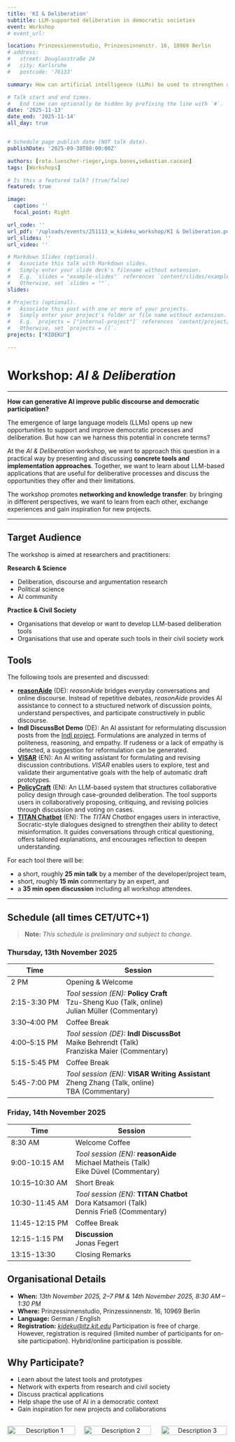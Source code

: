 ```yaml
---
title: 'KI & Deliberation'
subtitle: LLM-supported deliberation in democratic societies
event: Workshop
# event_url: 

location: Prinzessinnenstudio, Prinzessinnenstr. 16, 10969 Berlin
# address:
#   street: Douglasstraße 24
#   city: Karlsruhe
#   postcode: '76133'

summary: How can artificial intelligence (LLMs) be used to strengthen and support democratic processes and discourse in liberal societies?

# Talk start and end times.
#   End time can optionally be hidden by prefixing the line with `#`.
date: '2025-11-13'
date_end: '2025-11-14'
all_day: true


# Schedule page publish date (NOT talk date).
publishDate: '2025-09-30T08:00:00Z'

authors: [reta.luescher-rieger,inga.bones,sebastian.cacean]
tags: [Workshops]

# Is this a featured talk? (true/false)
featured: true

image:
  caption: ''
  focal_point: Right

url_code: ''
url_pdf: '/uploads/events/251113_w_kideku_workshop/KI & Deliberation.pdf'
url_slides: ''
url_video: ''

# Markdown Slides (optional).
#   Associate this talk with Markdown slides.
#   Simply enter your slide deck's filename without extension.
#   E.g. `slides = "example-slides"` references `content/slides/example-slides.md`.
#   Otherwise, set `slides = ""`.
slides:

# Projects (optional).
#   Associate this post with one or more of your projects.
#   Simply enter your project's folder or file name without extension.
#   E.g. `projects = ["internal-project"]` references `content/project/deep-learning/index.md`.
#   Otherwise, set `projects = []`.
projects: ["KIDEKU"]

---
```

# Workshop: *AI & Deliberation*

---

**How can generative AI improve public discourse and democratic participation?**


The emergence of large language models (LLMs) opens up new opportunities to support and improve democratic processes and deliberation. But how can we harness this potential in concrete terms?

At the *AI & Deliberation* workshop, we want to approach this question in a practical way by presenting and discussing **concrete tools and implementation approaches**. Together, we want to learn about LLM-based applications that are useful for deliberative processes and discuss the opportunities they offer and their limitations.

The workshop promotes **networking and knowledge transfer**: by bringing in different perspectives, we want to learn from each other, exchange experiences and gain inspiration for new projects.

---

## Target Audience

The workshop is aimed at researchers and practitioners:

**Research & Science**

- Deliberation, discourse and argumentation research
- Political science
- AI community

**Practice & Civil Society**

- Organisations that develop or want to develop LLM-based deliberation tools
- Organisations that use and operate such tools in their civil society work


## Tools

The following tools are presented and discussed:

- [**reasonAide**](https://www.faktor-d.org/projekte/reasonaide) (DE): *reasonAide* bridges everyday conversations and online discourse. Instead of repetitive debates, *reasonAide* provides AI assistance to connect to a structured network of discussion points, understand perspectives, and participate constructively in public discourse.
- **IndI DiscussBot Demo** (DE): An AI assistant for reformulating discussion posts from the [IndI project](https://www.diid.hhu.de/forschung/projekte/indi). Formulations are analyzed in terms of politeness, reasoning, and empathy. If rudeness or a lack of empathy is detected, a suggestion for reformulation can be generated.
- [**VISAR**](https://dl.acm.org/doi/pdf/10.1145/3586183.3606800) (EN): An AI writing assistant for formulating and revising discussion contributions. *VISAR* enables users to explore, test and validate their argumentative goals with the help of automatic draft prototypes.
- [**PolicyCraft**](https://arxiv.org/abs/2409.15644) (EN): An LLM-based system that structures collaborative policy design through case-grounded deliberation. The tool supports users in collaboratively proposing, critiquing, and revising policies through discussion and voting on cases.
- [**TITAN Chatbot**](https://www.titanthinking.eu/post/exploring-titan-s-approach-to-integrating-socratic-thinking-and-ai-in-chatbot-dialogue) (EN): The *TITAN Chatbot* engages users in interactive, Socratic-style dialogues designed to strengthen their ability to detect misinformation. It guides conversations through critical questioning, offers tailored explanations, and encourages reflection to deepen understanding.

For each tool there will be:

+ a short, roughly **25 min talk** by a member of the developer/project team,
+ short, roughly **15 min** commentary by an expert, and
+ a **35 min open discussion** including all workshop attendees.

---

## Schedule (all times CET/UTC+1)

> **Note:** *This schedule is preliminary and subject to change.*

### Thursday, 13th November 2025

| Time | Session |
|--------|---------|
| 2 PM | Opening & Welcome |
| 2:15-3:30 PM | *Tool session (EN):* **Policy Craft**<br>Tzu-Sheng Kuo (Talk, online)<br>Julian Müller (Commentary) |
| 3:30–4:00 PM | Coffee Break |
| 4:00–5:15 PM | *Tool session (DE):* **IndI DiscussBot**<br>Maike Behrendt (Talk)<br>Franziska Maier (Commentary) |
| 5:15-5:45 PM | Coffee Break |
| 5:45-7:00 PM | *Tool session (EN):* **VISAR Writing Assistant**<br>Zheng Zhang (Talk, online)<br>TBA (Commentary) |

### Friday, 14th November 2025

| Time | Session |
|--------|---------|
| 8:30 AM | Welcome Coffee |
| 9:00-10:15 AM | *Tool session (EN):* **reasonAide**<br>Michael Matheis (Talk)<br>Eike Düvel (Commentary) |
| 10:15–10:30 AM | Short Break |
| 10:30-11:45 AM | *Tool session (EN):* **TITAN Chatbot**<br>Dora Katsamori (Talk)<br>Dennis Frieß (Commentary) |
| 11:45-12:15 PM | Coffee Break |
| 12:15-1:15 PM | **Discussion** <br> Jonas Fegert |
| 13:15-13:30 | Closing Remarks |


## Organisational Details

- **When:** *13th November 2025, 2–7 PM & 14th November 2025, 8:30 AM – 1:30 PM*
- **Where:** Prinzessinnenstudio, Prinzessinnenstr. 16, 10969 Berlin
- **Language:** German / English
- **Registration:** *kideku@itz.kit.edu*
  Participation is free of charge. However, registration is required (limited number of participants for on-site participation).
  Hybrid/online participation is possible.

## Why Participate?

- Learn about the latest tools and prototypes
- Network with experts from research and civil society
- Discuss practical applications
- Help shape the use of AI in a democratic context
- Gain inspiration for new projects and collaborations

<div style="display: flex; flex-wrap: wrap; justify-content: space-around; gap: 20px; margin-top: 30px;">
  <div style="flex: 1; min-width: 100px; text-align: center;">
    <img src="/uploads/events/251113_w_kideku_workshop/BMBFSFJ_en_v1_farbig.png" alt="Description 1" style="width: 100%; max-width: 300px; height: auto;">
  </div>
  <div style="flex: 1; min-width: 100px; text-align: center;">
    <img src="/uploads/events/251113_w_kideku_workshop/fzi-logo.jpg" alt="Description 2" style="width: 100%; max-width: 200px; height: auto;">
  </div>
  <div style="flex: 1; min-width: 100px; text-align: center;">
    <img src="/uploads/events/251113_w_kideku_workshop/kit-logo.jpg" alt="Description 3" style="width: 100%; max-width: 150px; height: auto;">
  </div>
</div>